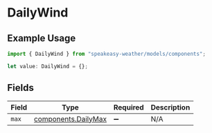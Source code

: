 # DailyWind

## Example Usage

```typescript
import { DailyWind } from "speakeasy-weather/models/components";

let value: DailyWind = {};
```

## Fields

| Field                                                      | Type                                                       | Required                                                   | Description                                                |
| ---------------------------------------------------------- | ---------------------------------------------------------- | ---------------------------------------------------------- | ---------------------------------------------------------- |
| `max`                                                      | [components.DailyMax](../../models/components/dailymax.md) | :heavy_minus_sign:                                         | N/A                                                        |
